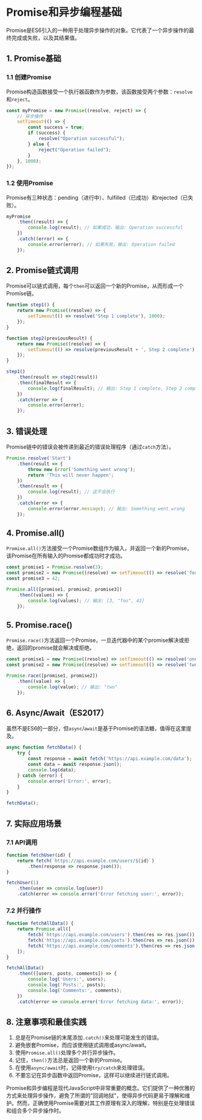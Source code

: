 # Promise和异步编程基础

Promise是ES6引入的一种用于处理异步操作的对象。它代表了一个异步操作的最终完成或失败，以及其结果值。

## 1. Promise基础

### 1.1 创建Promise

Promise构造函数接受一个执行器函数作为参数，该函数接受两个参数：`resolve`和`reject`。

```javascript
const myPromise = new Promise((resolve, reject) => {
    // 异步操作
    setTimeout(() => {
        const success = true;
        if (success) {
            resolve("Operation successful");
        } else {
            reject("Operation failed");
        }
    }, 1000);
});
```

### 1.2 使用Promise

Promise有三种状态：pending（进行中）、fulfilled（已成功）和rejected（已失败）。

```javascript
myPromise
    .then((result) => {
        console.log(result); // 如果成功，输出: Operation successful
    })
    .catch((error) => {
        console.error(error); // 如果失败，输出: Operation failed
    });
```

## 2. Promise链式调用

Promise可以链式调用，每个`then`可以返回一个新的Promise，从而形成一个Promise链。

```javascript
function step1() {
    return new Promise((resolve) => {
        setTimeout(() => resolve('Step 1 complete'), 1000);
    });
}

function step2(previousResult) {
    return new Promise((resolve) => {
        setTimeout(() => resolve(previousResult + ', Step 2 complete'), 1000);
    });
}

step1()
    .then(result => step2(result))
    .then(finalResult => {
        console.log(finalResult); // 输出: Step 1 complete, Step 2 complete
    })
    .catch(error => {
        console.error(error);
    });
```

## 3. 错误处理

Promise链中的错误会被传递到最近的错误处理程序（通过`catch`方法）。

```javascript
Promise.resolve('Start')
    .then(result => {
        throw new Error('Something went wrong');
        return 'This will never happen';
    })
    .then(result => {
        console.log(result); // 这不会执行
    })
    .catch(error => {
        console.error(error.message); // 输出: Something went wrong
    });
```

## 4. Promise.all()

`Promise.all()`方法接受一个Promise数组作为输入，并返回一个新的Promise，该Promise在所有输入的Promise都成功时才成功。

```javascript
const promise1 = Promise.resolve(3);
const promise2 = new Promise((resolve) => setTimeout(() => resolve('foo'), 100));
const promise3 = 42;

Promise.all([promise1, promise2, promise3])
    .then((values) => {
        console.log(values); // 输出: [3, "foo", 42]
    });
```

## 5. Promise.race()

`Promise.race()`方法返回一个Promise，一旦迭代器中的某个promise解决或拒绝，返回的promise就会解决或拒绝。

```javascript
const promise1 = new Promise((resolve) => setTimeout(() => resolve('one'), 500));
const promise2 = new Promise((resolve) => setTimeout(() => resolve('two'), 100));

Promise.race([promise1, promise2])
    .then((value) => {
        console.log(value); // 输出: "two"
    });
```

## 6. Async/Await（ES2017）

虽然不是ES6的一部分，但`async`/`await`是基于Promise的语法糖，值得在这里提及。

```javascript
async function fetchData() {
    try {
        const response = await fetch('https://api.example.com/data');
        const data = await response.json();
        console.log(data);
    } catch (error) {
        console.error('Error:', error);
    }
}

fetchData();
```

## 7. 实际应用场景

### 7.1 API调用

```javascript
function fetchUser(id) {
    return fetch(`https://api.example.com/users/${id}`)
        .then(response => response.json());
}

fetchUser(1)
    .then(user => console.log(user))
    .catch(error => console.error('Error fetching user:', error));
```

### 7.2 并行操作

```javascript
function fetchAllData() {
    return Promise.all([
        fetch('https://api.example.com/users').then(res => res.json()),
        fetch('https://api.example.com/posts').then(res => res.json()),
        fetch('https://api.example.com/comments').then(res => res.json())
    ]);
}

fetchAllData()
    .then(([users, posts, comments]) => {
        console.log('Users:', users);
        console.log('Posts:', posts);
        console.log('Comments:', comments);
    })
    .catch(error => console.error('Error fetching data:', error));
```

## 8. 注意事项和最佳实践

1. 总是在Promise链的末尾添加`.catch()`来处理可能发生的错误。
2. 避免嵌套Promise，而应该使用链式调用或async/await。
3. 使用`Promise.all()`处理多个并行异步操作。
4. 记住，`then()`方法总是返回一个新的Promise。
5. 在使用`async/await`时，记得使用`try/catch`来处理错误。
6. 不要忘记在异步函数中返回Promise，这样可以继续进行链式调用。

Promise和异步编程是现代JavaScript中非常重要的概念。它们提供了一种优雅的方式来处理异步操作，避免了所谓的"回调地狱"，使得异步代码更易于理解和维护。然而，正确使用Promise需要对其工作原理有深入的理解，特别是在处理错误和组合多个异步操作时。

